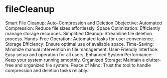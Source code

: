 # fileCleanup
Smart File Cleanup: Auto-Compression and Deletion
Obejective: 
Automated Compression: Reduce file sizes effortlessly.
Space Optimization: Efficiently manage storage resources.
Simplified Cleanup: Streamline file deletion process.
Hands-Free Operation: Automated tasks for user convenience.
Storage Efficiency: Ensure optimal use of available space.
Time-Saving: Minimize manual intervention in file management.
User-Friendly Interface: Easy setup and operation for all users.
Enhanced System Performance: Keep your system running smoothly.
Organized Storage: Maintain a clutter-free and organized file system.
Peace of Mind: Trust the tool to handle compression and deletion tasks reliably.